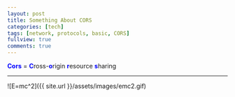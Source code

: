 ```yaml
---
layout: post
title: Something About CORS
categories: [tech]
tags: [network, protocols, basic, CORS]
fullview: true
comments: true
---
```


<span style="color:blue">**Cors**</span> = <span style="color:blue">**C**</span>ross-<span style="color:blue">**o**</span>rigin <span style="color:blue">**r**</span>esource <span style="color:blue">**s**</span>haring



---
![E=mc^2]({{ site.url }}/assets/images/emc2.gif)
